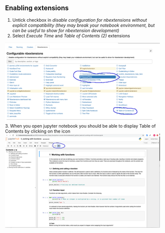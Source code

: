 ## Enabling extensions
1. Untick checkbox in _disable configuration for nbextensions without explicit compatibility (they may break your notebook environment, but can be useful to show for nbextension development)_
2. Select _Execute Time_ and _Table of Contents (2)_ extensions
<img src='python_training_ikon_10.png'>
3. When you open jupyter notebook you should be able to display Table of Contents by clicking on the icon
<img src='python_training_ikon_9.png'> 
